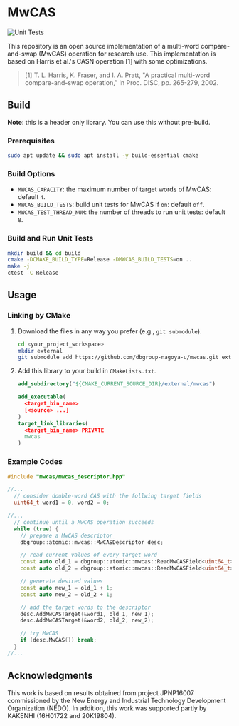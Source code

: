 # MwCAS

![Unit Tests](https://github.com/dbgroup-nagoya-u/mwcas/workflows/Unit%20Tests/badge.svg?branch=main)

This repository is an open source implementation of a multi-word compare-and-swap (MwCAS) operation for research use. This implementation is based on Harris et al.'s CASN operation [1] with some optimizations.

> [1] T. L. Harris, K. Fraser, and I. A. Pratt, "A practical multi-word compare-and-swap operation,” In Proc. DISC, pp. 265-279, 2002.

## Build

**Note**: this is a header only library. You can use this without pre-build.

### Prerequisites

```bash
sudo apt update && sudo apt install -y build-essential cmake
```

### Build Options

- `MWCAS_CAPACITY`: the maximum number of target words of MwCAS: default `4`.
- `MWCAS_BUILD_TESTS`: build unit tests for MwCAS if `on`: default `off`.
- `MWCAS_TEST_THREAD_NUM`: the number of threads to run unit tests: default `8`.

### Build and Run Unit Tests

```bash
mkdir build && cd build
cmake -DCMAKE_BUILD_TYPE=Release -DMWCAS_BUILD_TESTS=on ..
make -j
ctest -C Release
```

## Usage

### Linking by CMake

1. Download the files in any way you prefer (e.g., `git submodule`).

    ```bash
    cd <your_project_workspace>
    mkdir external
    git submodule add https://github.com/dbgroup-nagoya-u/mwcas.git external/mwcas
    ```

1. Add this library to your build in `CMakeLists.txt`.

    ```cmake
    add_subdirectory("${CMAKE_CURRENT_SOURCE_DIR}/external/mwcas")

    add_executable(
      <target_bin_name>
      [<source> ...]
    )
    target_link_libraries(
      <target_bin_name> PRIVATE
      mwcas
    )
    ```

### Example Codes

```cpp
#include "mwcas/mwcas_descriptor.hpp"

//...
  // consider double-word CAS with the follwing target fields
  uint64_t word1 = 0, word2 = 0;

//...
  // continue until a MwCAS operation succeeds
  while (true) {
    // prepare a MwCAS descriptor
    dbgroup::atomic::mwcas::MwCASDescriptor desc;

    // read current values of every target word
    const auto old_1 = dbgroup::atomic::mwcas::ReadMwCASField<uint64_t>(&word1);
    const auto old_2 = dbgroup::atomic::mwcas::ReadMwCASField<uint64_t>(&word2);

    // generate desired values
    const auto new_1 = old_1 + 1;
    const auto new_2 = old_2 + 1;

    // add the target words to the descriptor
    desc.AddMwCASTarget(&word1, old_1, new_1);
    desc.AddMwCASTarget(&word2, old_2, new_2);

    // try MwCAS
    if (desc.MwCAS()) break;
  }
//...
```

## Acknowledgments

This work is based on results obtained from project JPNP16007 commissioned by the New Energy and Industrial Technology Development Organization (NEDO). In addition, this work was supported partly by KAKENHI (16H01722 and 20K19804).
